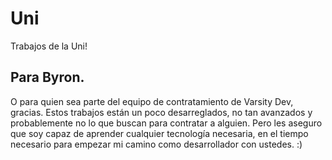 # Uni
Trabajos de la Uni!

## Para Byron.
O para quien sea parte del equipo de contratamiento de Varsity Dev, gracias. Estos trabajos están un poco desarreglados, no tan avanzados y probablemente no lo que buscan para contratar a alguien. Pero les aseguro que soy capaz de aprender cualquier tecnología necesaria, en el tiempo necesario para empezar mi camino como desarrollador con ustedes. :)

